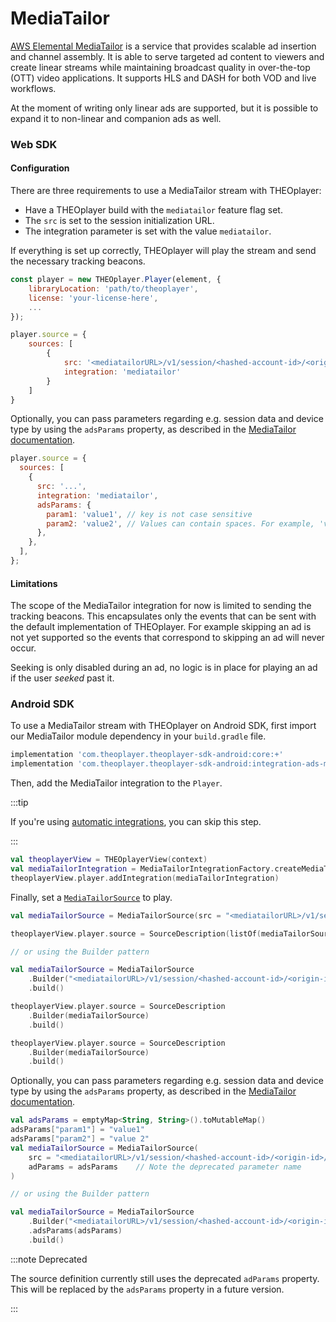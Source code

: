 # MediaTailor

[AWS Elemental MediaTailor](https://docs.aws.amazon.com/mediatailor/index.html) is a service that provides scalable ad insertion and channel assembly. It is able to serve targeted ad content to viewers and create linear streams while maintaining broadcast quality in over-the-top (OTT) video applications. It supports HLS and DASH for both VOD and live workflows.

At the moment of writing only linear ads are supported, but it is possible to expand it to non-linear and companion ads as well.

### Web SDK

#### Configuration

There are three requirements to use a MediaTailor stream with THEOplayer:

- Have a THEOplayer build with the `mediatailor` feature flag set.
- The `src` is set to the session initialization URL.
- The integration parameter is set with the value `mediatailor`.

If everything is set up correctly, THEOplayer will play the stream and send the necessary tracking beacons.

```js
const player = new THEOplayer.Player(element, {
    libraryLocation: 'path/to/theoplayer',
    license: 'your-license-here',
    ...
});

player.source = {
    sources: [
        {
            src: '<mediatailorURL>/v1/session/<hashed-account-id>/<origin-id>/<asset-id>',
            integration: 'mediatailor'
        }
    ]
}
```

Optionally, you can pass parameters regarding e.g. session data and device type by using the `adsParams` property, as
described in the [MediaTailor documentation](https://docs.aws.amazon.com/mediatailor/latest/ug/ad-reporting-client-side.html#ad-reporting-client-side-enabling).

```js
player.source = {
  sources: [
    {
      src: '...',
      integration: 'mediatailor',
      adsParams: {
        param1: 'value1', // key is not case sensitive
        param2: 'value2', // Values can contain spaces. For example, 'value 2' is an allowed value.
      },
    },
  ],
};
```

#### Limitations

The scope of the MediaTailor integration for now is limited to sending the tracking beacons. This encapsulates only the events that can be sent with the default implementation of THEOplayer. For example skipping an ad is not yet supported so the events that correspond to skipping an ad will never occur.

Seeking is only disabled during an ad, no logic is in place for playing an ad if the user _seeked_ past it.

### Android SDK

To use a MediaTailor stream with THEOplayer on Android SDK, first import our MediaTailor module dependency in your `build.gradle` file.

```groovy
implementation 'com.theoplayer.theoplayer-sdk-android:core:+'
implementation 'com.theoplayer.theoplayer-sdk-android:integration-ads-mediatailor:+' // add MediaTailor dependency
```

Then, add the MediaTailor integration to the `Player`.

:::tip

If you're using [automatic integrations](../../getting-started/01-sdks/02-android/01-features.md#adding-integrations-automatically), you can skip this step.

:::

```kotlin
val theoplayerView = THEOplayerView(context)
val mediaTailorIntegration = MediaTailorIntegrationFactory.createMediaTailorIntegration(theoPlayerView);
theoplayerView.player.addIntegration(mediaTailorIntegration)
```

Finally, set a [`MediaTailorSource`](pathname:///theoplayer/v9/api-reference/android/com/theoplayer/android/api/source/mediatailor/MediaTailorSource.html) to play.

```kotlin
val mediaTailorSource = MediaTailorSource(src = "<mediatailorURL>/v1/session/<hashed-account-id>/<origin-id>/<asset-id>")

theoplayerView.player.source = SourceDescription(listOf(mediaTailorSource))

// or using the Builder pattern

val mediaTailorSource = MediaTailorSource
    .Builder("<mediatailorURL>/v1/session/<hashed-account-id>/<origin-id>/<asset-id>")
    .build()

theoplayerView.player.source = SourceDescription
    .Builder(mediaTailorSource)
    .build()

theoplayerView.player.source = SourceDescription
    .Builder(mediaTailorSource)
    .build()
```

Optionally, you can pass parameters regarding e.g. session data and device type by using the `adsParams` property, as
described in the [MediaTailor documentation](https://docs.aws.amazon.com/mediatailor/latest/ug/ad-reporting-client-side.html#ad-reporting-client-side-enabling).

```kotlin
val adsParams = emptyMap<String, String>().toMutableMap()
adsParams["param1"] = "value1"
adsParams["param2"] = "value 2"
val mediaTailorSource = MediaTailorSource(
    src = "<mediatailorURL>/v1/session/<hashed-account-id>/<origin-id>/<asset-id>",
    adParams = adsParams    // Note the deprecated parameter name
)

// or using the Builder pattern

val mediaTailorSource = MediaTailorSource
    .Builder("<mediatailorURL>/v1/session/<hashed-account-id>/<origin-id>/<asset-id>")
    .adsParams(adsParams)
    .build()
```

:::note Deprecated

The source definition currently still uses the deprecated `adParams` property. This will be
replaced by the `adsParams` property in a future version.

:::
